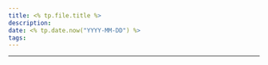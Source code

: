 ```yaml
---
title: <% tp.file.title %>
description: 
date: <% tp.date.now("YYYY-MM-DD") %>
tags:
---
```



---

